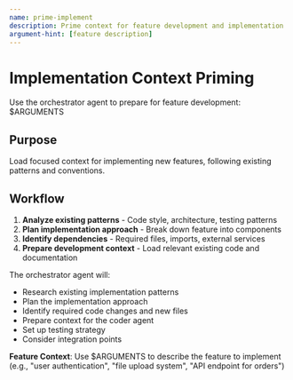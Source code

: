 ```yaml
---
name: prime-implement
description: Prime context for feature development and implementation
argument-hint: [feature description]
---
```


# Implementation Context Priming

Use the orchestrator agent to prepare for feature development: $ARGUMENTS

## Purpose
Load focused context for implementing new features, following existing patterns and conventions.

## Workflow
1. **Analyze existing patterns** - Code style, architecture, testing patterns
2. **Plan implementation approach** - Break down feature into components
3. **Identify dependencies** - Required files, imports, external services
4. **Prepare development context** - Load relevant existing code and documentation

The orchestrator agent will:
- Research existing implementation patterns
- Plan the implementation approach
- Identify required code changes and new files
- Prepare context for the coder agent
- Set up testing strategy
- Consider integration points

**Feature Context**: Use $ARGUMENTS to describe the feature to implement (e.g., "user authentication", "file upload system", "API endpoint for orders")